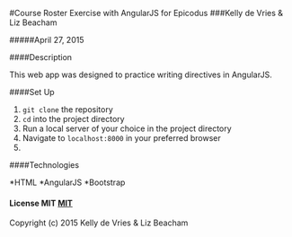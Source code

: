 #Course Roster Exercise with AngularJS for Epicodus
###Kelly de Vries & Liz Beacham

#####April 27, 2015

####Description

This web app was designed to practice writing directives in AngularJS.

####Set Up

1. `git clone` the repository
2. `cd` into the project directory
3. Run a local server of your choice in the project directory
4. Navigate to `localhost:8000` in your preferred browser
5. 
####Technologies

*HTML
*AngularJS
*Bootstrap
#### License MIT [MIT](https://gist.github.com/kdv24/3f10fca06a7d78d09abf)

Copyright (c) 2015 Kelly de Vries & Liz Beacham
